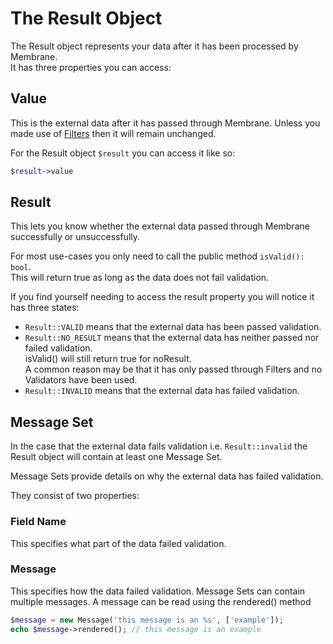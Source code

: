 # The Result Object

The Result object represents your data after it has been processed by Membrane.  
It has three properties you can access:

## Value

This is the external data after it has passed through Membrane. Unless you made use of [Filters](filters.md) then it
will remain unchanged.

For the Result object `$result` you can access it like so:

```php
$result->value
```

## Result

This lets you know whether the external data passed through Membrane successfully or unsuccessfully.

For most use-cases you only need to call the public method `isValid(): bool`.  
This will return true as long as the data does not fail validation.

If you find yourself needing to access the result property you will notice it has three states:

* `Result::VALID` means that the external data has been passed validation.
* `Result::NO_RESULT` means that the external data has neither passed nor failed validation.  
  isValid() will still return true for noResult.  
  A common reason may be that it has only passed through Filters and no Validators have been used.
* `Result::INVALID` means that the external data has failed validation.

## Message Set

In the case that the external data fails validation i.e. `Result::invalid` the Result object
will contain at least one Message Set.

Message Sets provide details on why the external data has failed validation.

They consist of two properties:

### Field Name

This specifies what part of the data failed validation.

### Message

This specifies how the data failed validation. Message Sets can contain multiple messages.
A message can be read using the rendered() method

```php
$message = new Message('this message is an %s', ['example']);
echo $message->rendered(); // this message is an example
```
